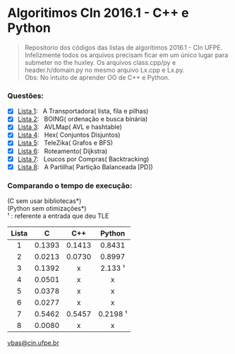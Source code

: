 # Algoritimos CIn 2016.1 - C++ e Python
> Repositorio dos códigos das listas de algorítimos 2016.1 - CIn UFPE.  
> Infelizmente todos os arquivos precisam ficar em um único lugar para submeter no the huxley. Os arquivos class.cpp/py e header.h/domain.py  no mesmo arquivo Lx.cpp e Lx.py.  
> Obs: No intuito de aprender OO de C++ e Python.  

### Questões:

- [x] [Lista 1](https://www.thehuxley.com/problem/708):&nbsp;&nbsp;&nbsp;A Transportadora( lista, fila e pilhas)  
- [x] [Lista 2](https://www.thehuxley.com/problem/716):&nbsp;&nbsp;&nbsp;BOING( ordenação e busca binária)  
- [x] [Lista 3](https://www.thehuxley.com/problem/749):&nbsp;&nbsp;&nbsp;AVLMap( AVL e hashtable)  
- [x] [Lista 4](https://www.thehuxley.com/problem/772):&nbsp;&nbsp;&nbsp;Hex( Conjuntos Disjuntos)  
- [x] [Lista 5](https://www.thehuxley.com/problem/785):&nbsp;&nbsp;&nbsp;TeleZika( Grafos e BFS)  
- [x] [Lista 6](https://www.thehuxley.com/problem/793):&nbsp;&nbsp;&nbsp;Roteamento( Dijkstra)  
- [x] [Lista 7](https://www.thehuxley.com/problem/808):&nbsp;&nbsp;&nbsp;Loucos por Compras( Backtracking)  
- [x] [Lista 8](https://www.thehuxley.com/problem/810):&nbsp;&nbsp;&nbsp;A Partilha( Partição Balanceada [PD])  

### Comparando o tempo de execução: 

(C sem usar bibliotecas*)  
(Python sem otimizações*)  
¹ : referente a entrada que deu TLE  

| Lista | C | C++ | Python |
|:-----:|:-:|:---:|:------:|
|1    |0.1393|0.1413|0.8431|  
|2    |0.0213|0.0730|0.8997|  
|3    |0.1392|x|2.133 ¹|  
|4    |0.0501|x|x|  
|5    |0.0378|x|x|  
|6    |0.0277|x|x|  
|7    |0.5462|0.5457|0.2198 ¹|  
|8    |0.0080|x|x|  


<vbas@cin.ufpe.br>
